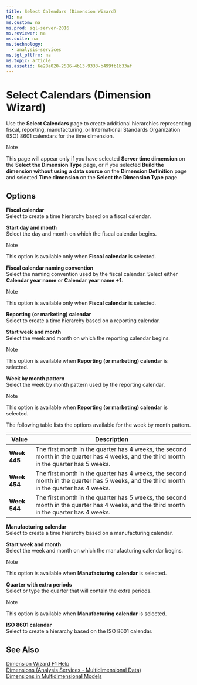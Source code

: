 ```yaml
---
title: Select Calendars (Dimension Wizard)
H1: na
ms.custom: na
ms.prod: sql-server-2016
ms.reviewer: na
ms.suite: na
ms.technology: 
  - analysis-services
ms.tgt_pltfrm: na
ms.topic: article
ms.assetid: 6e28a020-2586-4b13-9333-b499fb1b33af
---
```

# Select Calendars (Dimension Wizard)
  Use the **Select Calendars** page to create additional hierarchies representing fiscal, reporting, manufacturing, or International Standards Organization \(ISO\) 8601 calendars for the time dimension.  
  
> [!NOTE]  
>  This page will appear only if you have selected **Server time dimension** on the **Select the Dimension Type** page, or if you selected **Build the dimension without using a data source** on the **Dimension Definition** page and selected **Time dimension** on the **Select the Dimension Type** page.  
  
## Options  
 **Fiscal calendar**  
 Select to create a time hierarchy based on a fiscal calendar.  
  
 **Start day and month**  
 Select the day and month on which the fiscal calendar begins.  
  
> [!NOTE]  
>  This option is available only when **Fiscal calendar** is selected.  
  
 **Fiscal calendar naming convention**  
 Select the naming convention used by the fiscal calendar. Select either **Calendar year name** or **Calendar year name \+1**.  
  
> [!NOTE]  
>  This option is available only when **Fiscal calendar** is selected.  
  
 **Reporting \(or marketing\) calendar**  
 Select to create a time hierarchy based on a reporting calendar.  
  
 **Start week and month**  
 Select the week and month on which the reporting calendar begins.  
  
> [!NOTE]  
>  This option is available when **Reporting \(or marketing\) calendar** is selected.  
  
 **Week by month pattern**  
 Select the week by month pattern used by the reporting calendar.  
  
> [!NOTE]  
>  This option is available when **Reporting \(or marketing\) calendar** is selected.  
  
 The following table lists the options available for the week by month pattern.  
  
|Value|Description|  
|-----------|-----------------|  
|**Week 445**|The first month in the quarter has 4 weeks, the second month in the quarter has 4 weeks, and the third month in the quarter has 5 weeks.|  
|**Week 454**|The first month in the quarter has 4 weeks, the second month in the quarter has 5 weeks, and the third month in the quarter has 4 weeks.|  
|**Week 544**|The first month in the quarter has 5 weeks, the second month in the quarter has 4 weeks, and the third month in the quarter has 4 weeks.|  
  
 **Manufacturing calendar**  
 Select to create a time hierarchy based on a manufacturing calendar.  
  
 **Start week and month**  
 Select the week and month on which the manufacturing calendar begins.  
  
> [!NOTE]  
>  This option is available when **Manufacturing calendar** is selected.  
  
 **Quarter with extra periods**  
 Select or type the quarter that will contain the extra periods.  
  
> [!NOTE]  
>  This option is available when **Manufacturing calendar** is selected.  
  
 **ISO 8601 calendar**  
 Select to create a hierarchy based on the ISO 8601 calendar.  
  
## See Also  
 [Dimension Wizard F1 Help](../../Topics/TopicNameNotContainA/Dimension-Wizard-F1-Help.md)   
 [Dimensions &#40;Analysis Services - Multidimensional Data&#41;](../Topic/Dimensions%20\(Analysis%20Services%20-%20Multidimensional%20Data\).md)   
 [Dimensions in Multidimensional Models](../../Topics/TopicNameNotContainA/Dimensions-in-Multidimensional-Models.md)  
  
  